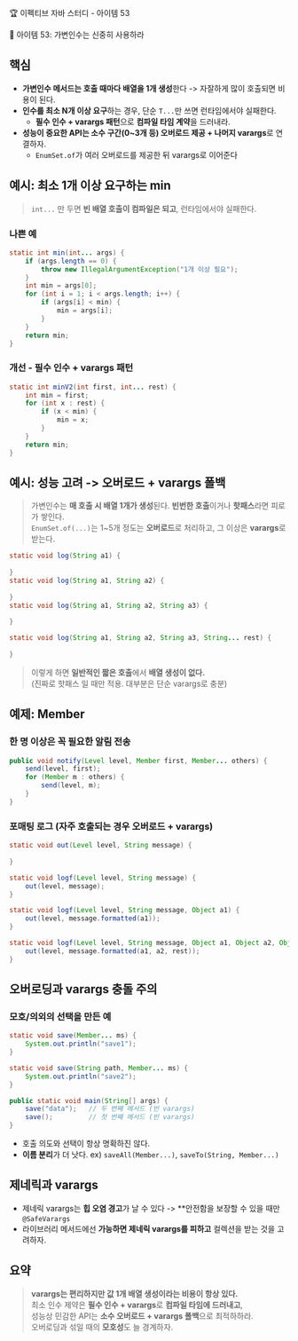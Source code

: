 :trophy: 이펙티브 자바 스터디 - 아이템 53

:book: 아이템 53: 가변인수는 신중히 사용하라


## 핵심
- **가변인수 메서드는 호출 때마다 배열을 1개 생성**한다 -> 자잘하게 많이 호출되면 비용이 된다.
- **인수를 최소 N개 이상 요구**하는 경우, 단순 `T...`만 쓰면 런타임에서야 실패한다.
  - **필수 인수 + varargs 패턴**으로 **컴파일 타임 계약**을 드러내라.
- **성능이 중요한 API는 소수 구간(0~3개 등) 오버로드 제공 + 나머지 varargs**로 연결하자.
  - `EnumSet.of`가 여러 오버로드를 제공한 뒤 varargs로 이어준다

## 예시: 최소 1개 이상 요구하는 min
> `int...` 만 두면 **빈 배열 호출이 컴파일은 되고**, 런타임에서야 실패한다.

### 나쁜 예
```java
static int min(int... args) {
    if (args.length == 0) {
        throw new IllegalArgumentException("1개 이상 필요");
    }
    int min = args[0];
    for (int i = 1; i < args.length; i++) {
        if (args[i] < min) {
            min = args[i];
        }
    }
    return min;
}
```

### 개선 - 필수 인수 + varargs 패턴
```java
static int minV2(int first, int... rest) {
    int min = first;
    for (int x : rest) {
        if (x < min) {
            min = x;
        }
    }
    return min;
} 
```

## 예시: 성능 고려 -> 오버로드 + varargs 폴백
> 가변인수는 **매 호출 시 배열 1개가 생성**된다. **빈번한 호출**이거나 **핫패스**라면 피로가 쌓인다.  
> `EnumSet.of(...)`는 1~5개 정도는 **오버로드**로 처리하고, 그 이상은 **varargs**로 받는다.

```java
static void log(String a1) {
    
}
static void log(String a1, String a2) {
    
}
static void log(String a1, String a2, String a3) {
    
}

static void log(String a1, String a2, String a3, String... rest) {
    
}
```
> 이렇게 하면 **일반적인 짧은 호출**에서 **배열 생성이 없다.**  
> (진짜로 핫패스 일 때만 적용. 대부분은 단순 varargs로 충분)


## 예제: Member

### 한 명 이상은 꼭 필요한 알림 전송

```java
public void notify(Level level, Member first, Member... others) {
    send(level, first);
    for (Member m : others) {
        send(level, m);
    }
}
```

### 포매팅 로그 (자주 호출되는 경우 오버로드 + varargs)
```java
static void out(Level level, String message) {
    
}

static void logf(Level level, String message) {
    out(level, message);
}

static void logf(Level level, String message, Object a1) {
    out(level, message.formatted(a1));
}

static void logf(Level level, String message, Object a1, Object a2, Object... rest) {
    out(level, message.formatted(a1, a2, rest));
}
```

## 오버로딩과 varargs 충돌 주의

### 모호/의외의 선택을 만든 예

```java
static void save(Member... ms) {
    System.out.println("save1");
}

static void save(String path, Member... ms) {
    System.out.println("save2");
}

public static void main(String[] args) {
    save("data");   // 두 번째 메서드 (빈 varargs)
    save();         // 첫 번째 메서드 (빈 varargs)
}
```
- 호출 의도와 선택이 항상 명확하진 않다.
- **이름 분리**가 더 낫다. ex) `saveAll(Member...)`, `saveTo(String, Member...)`

## 제네릭과 varargs
- 제네릭 varargs는 **힙 오염 경고**가 날 수 있다 -> **안전함을 보장할 수 있을 때만 `@SafeVarargs`
- 라이브러리 메서드에선 **가능하면 제네릭 varargs를 피하고** 컬렉션을 받는 것을 고려하자.


## 요약

> **varargs는 편리하지만 값 1개 배열 생성이라는 비용이 항상 있다.**  
> 최소 인수 제약은 **필수 인수 + varargs**로 **컴파일 타임에 드러내고**,  
> 성능상 민감한 API는 **소수 오버로드 + varargs 폴백**으로 최적하하라.  
> 오버로딩과 섞일 때의 **모호성**도 늘 경계하자.